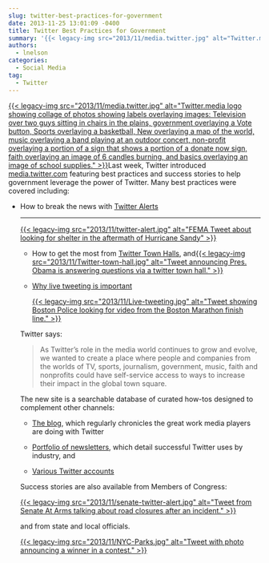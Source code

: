 ```yaml
---
slug: twitter-best-practices-for-government
date: 2013-11-25 13:01:09 -0400
title: Twitter Best Practices for Government
summary: '{{< legacy-img src="2013/11/media.twitter.jpg" alt="Twitter.media logo showing collage of photos showing labels overlaying images: Television over two guys sitting in chairs in the plains, government overlaying a Vote button, Sports overlaying a basketball, New overlaying a map of the world, music overlaying a band playing at an outdoor concert, non-profit overlaying a portion of a sign'
authors:
  - lnelson
categories:
  - Social Media
tag:
  - Twitter
---
```


<p dir="ltr" style="text-align: left;">
  <a href="https://s3.amazonaws.com/digitalgov/legacy-img/2013/11/media.twitter.jpg">{{< legacy-img src="2013/11/media.twitter.jpg" alt="Twitter.media logo showing collage of photos showing labels overlaying images: Television over two guys sitting in chairs in the plains, government overlaying a Vote button, Sports overlaying a basketball, New overlaying a map of the world, music overlaying a band playing at an outdoor concert, non-profit overlaying a portion of a sign that shows a portion of a donate now sign, faith overlaying an image of 6 candles burning, and basics overlaying an image of school supplies." >}}</a>Last week, Twitter introduced <a href="https://media.twitter.com/">media.twitter.com</a> featuring best practices and success stories to help government  leverage the power of Twitter. Many best practices were covered  including:
</p>

  * How to break the news with [Twitter Alerts](https://media.twitter.com/best-practice/twitter-alerts)
  
    * * *
    
    [{{< legacy-img src="2013/11/twitter-alert.jpg" alt="FEMA Tweet about looking for shelter in the aftermath of Hurricane Sandy" >}}](https://s3.amazonaws.com/digitalgov/legacy-img/2013/11/twitter-alert.jpg) </li> 
    
      * How to get the most from <a href="https://media.twitter.com/best-practice/twitter-town-hall" target="_blank">Twitter Town Halls</a>, and[{{< legacy-img src="2013/11/Twitter-town-hall.jpg" alt="Tweet announcing Pres. Obama is answering questions via a twitter town hall." >}}](https://s3.amazonaws.com/digitalgov/legacy-img/2013/11/Twitter-town-hall.jpg)
      * <p dir="ltr">
          <a href="https://media.twitter.com/best-practice/why-live-tweeting-is-important-for-government" target="_blank">Why live tweeting is important</a>
        </p>
        
        [{{< legacy-img src="2013/11/Live-tweeting.jpg" alt="Tweet showing Boston Police looking for video from the Boston Marathon finish line." >}}](https://s3.amazonaws.com/digitalgov/legacy-img/2013/11/Live-tweeting.jpg)</li> </ul> 
        
        Twitter says:
        
        > <p dir="ltr">
        >   As Twitter’s role in the media world continues to grow and evolve, we wanted to create a place where people and companies from the worlds of TV, sports, journalism, government, music, faith and nonprofits could have self-service access to ways to increase their impact in the global town square.
        > </p>
        
        The new site is a searchable database of curated  how-tos designed to complement other channels:
        
          * <p dir="ltr">
              <a href="https://blog.twitter.com/" target="_blank">The blog</a>, which regularly chronicles the great work media players are doing with Twitter
            </p>
        
          * <p dir="ltr">
              <a href="https://twitter.twimg.com/medianewsletter?elq=e0e6d2ada2744c61895109752ffb1075&elqCampaignId=508" target="_blank">Portfolio of newsletters</a>, which detail successful Twitter uses by industry, and
            </p>
        
          * <p dir="ltr">
              <a href="https://twitter.com/gov" target="_blank">Various Twitter accounts</a>
            </p>
        
        Success stories are also available from Members of Congress:
        
        [{{< legacy-img src="2013/11/senate-twitter-alert.jpg" alt="Tweet from Senate At Arms talking about road closures after an incident." >}}](https://s3.amazonaws.com/digitalgov/legacy-img/2013/11/senate-twitter-alert.jpg)
        
        and from state and local officials.
        
        [{{< legacy-img src="2013/11/NYC-Parks.jpg" alt="Tweet with photo announcing a winner in a contest." >}}](https://s3.amazonaws.com/digitalgov/legacy-img/2013/11/NYC-Parks.jpg)